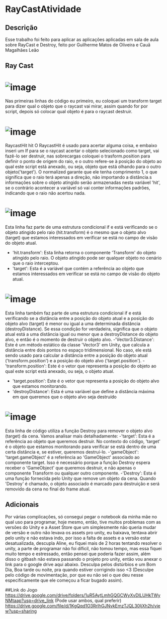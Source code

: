 # RayCastAtividade

## Descrição
Esse trabalho foi feito para aplicar as aplicações aplicadas em sala de aula sobre RayCast e Destroy, feito por Guilherme Matos de Oliveira e Cauã Magalhães Leão

## Ray Cast
# ![image](https://github.com/GuilhermeM777/RayCastAtividade/assets/127865701/598864d5-a489-4a10-8ecd-69a0bd01a133)
Nas primeiras linhas do código eu primeiro, eu coloquei um transform target para dizer qual o objeto que o raycast vai mirar, assim quando for por script, depois só colocar qual objeto é para o raycast destruir.

# ![image](https://github.com/GuilhermeM777/RayCastAtividade/assets/127865701/450d4594-5ba8-46aa-98fa-8e042f3e40fb)
RaycastHit hit 
O RaycastHit é usado para acertar alguma coisa, e embaixo inseri um If para se o raycast acertar o objeto selecionado como target, vai fazê-lo ser destruir, nas sobrecargas coloquei o trasform.position para definir o ponto de origem do raio, e o outro refere-se à posição do objeto ao qual este script está anexado, ou seja,  objeto que está olhando para o outro objeto('target'). O normalized garante que ele tenha comprimento 1, o que significa que o raio terá apenas a direção, não importando a distância.s informações sobre o objeto atingido serão armazenadas nesta variável 'hit', se o contrário acontecer a variável só vai conter informações padrões, indicando que o raio não acertou nada.

# ![image](https://github.com/GuilhermeM777/RayCastAtividade/assets/127865701/a419f042-6131-4372-8d58-cbf161b3cdfe)
Esta linha faz parte de uma estrutura condicional if e está verificando se o objeto atingido pelo raio (hit.transform) é o mesmo que o objeto alvo (target) que estamos interessados em verificar se está no campo de visão do objeto atual.
 - 'hit.transform': Esta linha retorna o componente 'Transform' do objeto atingido pelo raio. O objeto atingido pode ser qualquer objeto no cenário que o raio interceptou.
 - 'target': Esta é a variável que contém a referência ao objeto que estamos interessados em verificar se está no campo de visão do objeto atual.

# ![image](https://github.com/GuilhermeM777/RayCastAtividade/assets/127865701/d26460ab-b845-4020-ac49-29995c11a260)
Esta linha também faz parte de uma estrutura condicional if e está verificando se a distância entre a posição do objeto atual e a posição do objeto alvo (target) é menor ou igual a uma determinada distância (destroyDistance). Se essa condição for verdadeira, significa que o objeto atual está a uma distância igual ou menor que a destroyDistance do objeto alvo, e então é o momento de destruir o objeto alvo.
 -'Vector3.Distance': Este é um método estático da classe 'Vector3' em Unity, que calcula a distância entre dois pontos no espaço tridimensional. No caso, ele está sendo usado para calcular a distância entre a posição do objeto atual ('transform.position') e a posição do objeto alvo ('target.position').
 -'transform.position': Este é o vetor que representa a posição do objeto ao qual este script está anexado, ou seja, o objeto atual.
 - 'target.position': Este é o vetor que representa a posição do objeto alvo que estamos monitorando.
 - 'destroyDistance': Esta é uma variável que define a distância máxima em que queremos que o objeto alvo seja destruído

# ![image](https://github.com/GuilhermeM777/RayCastAtividade/assets/127865701/55155cf8-5f91-4bfd-b19f-22c0889ae6e8)
Esta linha de código utiliza a função Destroy para remover o objeto alvo (target) da cena. Vamos analisar mais detalhadamente:
 -'target': Esta é a referência ao objeto que queremos destruir. No contexto do código, 'target' é o objeto que estamos monitorando para verificar se está dentro de uma certa distância e, se estiver, queremos destruí-lo.
 -'gameObject': 'target.gameObject' é a referência ao 'GameObject' associado ao componente target. Isso é necessário porque a função Destroy espera receber o 'GameObject' que queremos destruir, e não apenas o componente Transform ou qualquer outro componente.
 -'Destroy': Esta é uma função fornecida pelo Unity que remove um objeto da cena. Quando 'Destroy' é chamado, o objeto associado é marcado para destruição e será removido da cena no final do frame atual.

 ## Adicionais
 Por várias complicações, só consegui pegar o notebook da minha mãe no qual uso para programar, hoje mesmo, então, tive muitos problemas com as versões do Unity e a Asset Store que um simplesmente não queria mudar de versão e outro não levava os assets pro unity, eu baixava, tentava abrir pelo unity e não estava indo, por isso a falta de assets e a versão estar desatualizada, descupla Aline, eu fiquei mais de 2 horas tentando resolver o unity, a parte de programar não foi díficil, não tomou tempo, mas essa fiquei muito tempo e estressado, então pensei que poderia fazer assim, além disso o gitbash não estava passando o projeto pro unity, então vou anexar o link para o google drive aqui abaixo. Desculpa pelos distúrbios e um Bom Dia, Boa tarde ou noite, pra quando estiver corrigindo isso <3 (Desculpe pelo código de movimentação, por que eu não sei o que deu nesse especificamente que ele começou a ficar bugado assim).

 ##Link do Jogo
https://drive.google.com/drive/folders/1uR5AytLmhGQGCWyXvDILUHkTWyNMtaap?usp=drive_link
(Pode usar ambos, qual preferir)
https://drive.google.com/file/d/1KgQqd1O3RrlhGJNvkEmzTJQL30ljXh2h/view?usp=sharing




